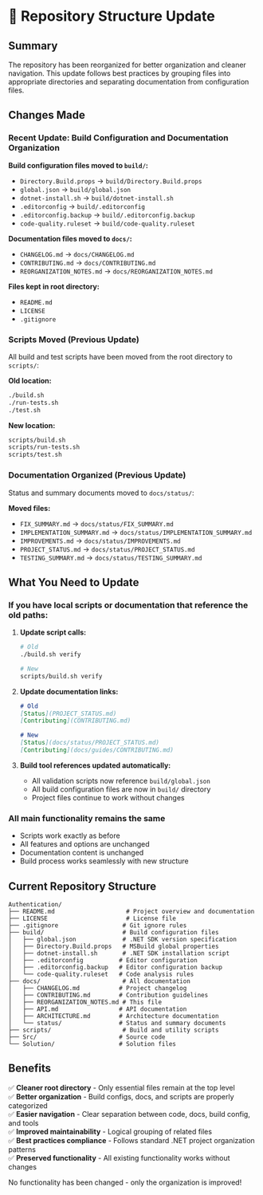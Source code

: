 # 📁 Repository Structure Update

## Summary

The repository has been reorganized for better organization and cleaner navigation. This update follows best practices by grouping files into appropriate directories and separating documentation from configuration files.

## Changes Made

### Recent Update: Build Configuration and Documentation Organization

**Build configuration files moved to `build/`:**
- `Directory.Build.props` → `build/Directory.Build.props`
- `global.json` → `build/global.json`
- `dotnet-install.sh` → `build/dotnet-install.sh`
- `.editorconfig` → `build/.editorconfig`
- `.editorconfig.backup` → `build/.editorconfig.backup`
- `code-quality.ruleset` → `build/code-quality.ruleset`

**Documentation files moved to `docs/`:**
- `CHANGELOG.md` → `docs/CHANGELOG.md`
- `CONTRIBUTING.md` → `docs/CONTRIBUTING.md`
- `REORGANIZATION_NOTES.md` → `docs/REORGANIZATION_NOTES.md`

**Files kept in root directory:**
- `README.md`
- `LICENSE`
- `.gitignore`

### Scripts Moved (Previous Update)
All build and test scripts have been moved from the root directory to `scripts/`:

**Old location:**
```bash
./build.sh
./run-tests.sh
./test.sh
```

**New location:**
```bash
scripts/build.sh
scripts/run-tests.sh
scripts/test.sh
```

### Documentation Organized (Previous Update)
Status and summary documents moved to `docs/status/`:

**Moved files:**
- `FIX_SUMMARY.md` → `docs/status/FIX_SUMMARY.md`
- `IMPLEMENTATION_SUMMARY.md` → `docs/status/IMPLEMENTATION_SUMMARY.md`
- `IMPROVEMENTS.md` → `docs/status/IMPROVEMENTS.md`
- `PROJECT_STATUS.md` → `docs/status/PROJECT_STATUS.md`
- `TESTING_SUMMARY.md` → `docs/status/TESTING_SUMMARY.md`

## What You Need to Update

### If you have local scripts or documentation that reference the old paths:

1. **Update script calls:**
   ```bash
   # Old
   ./build.sh verify
   
   # New
   scripts/build.sh verify
   ```

2. **Update documentation links:**
   ```markdown
   # Old
   [Status](PROJECT_STATUS.md)
   [Contributing](CONTRIBUTING.md)
   
   # New
   [Status](docs/status/PROJECT_STATUS.md)
   [Contributing](docs/guides/CONTRIBUTING.md)
   ```

3. **Build tool references updated automatically:**
   - All validation scripts now reference `build/global.json`
   - All build configuration files are now in `build/` directory
   - Project files continue to work without changes

### All main functionality remains the same
- Scripts work exactly as before
- All features and options are unchanged
- Documentation content is unchanged
- Build process works seamlessly with new structure

## Current Repository Structure

```
Authentication/
├── README.md                    # Project overview and documentation
├── LICENSE                      # License file
├── .gitignore                  # Git ignore rules
├── build/                      # Build configuration files
│   ├── global.json             # .NET SDK version specification
│   ├── Directory.Build.props   # MSBuild global properties
│   ├── dotnet-install.sh       # .NET SDK installation script
│   ├── .editorconfig          # Editor configuration
│   ├── .editorconfig.backup   # Editor configuration backup
│   └── code-quality.ruleset   # Code analysis rules
├── docs/                       # All documentation
│   ├── CHANGELOG.md           # Project changelog
│   ├── CONTRIBUTING.md        # Contribution guidelines
│   ├── REORGANIZATION_NOTES.md # This file
│   ├── API.md                 # API documentation
│   ├── ARCHITECTURE.md        # Architecture documentation
│   └── status/                # Status and summary documents
├── scripts/                    # Build and utility scripts
├── Src/                       # Source code
└── Solution/                  # Solution files
```

## Benefits

✅ **Cleaner root directory** - Only essential files remain at the top level  
✅ **Better organization** - Build configs, docs, and scripts are properly categorized  
✅ **Easier navigation** - Clear separation between code, docs, build config, and tools  
✅ **Improved maintainability** - Logical grouping of related files  
✅ **Best practices compliance** - Follows standard .NET project organization patterns  
✅ **Preserved functionality** - All existing functionality works without changes  

No functionality has been changed - only the organization is improved!